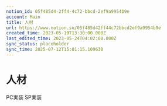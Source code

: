```yaml
---
notion_id: 05f485d4-2ff4-4c72-bbcd-2ef9a9954b9e
account: Main
title: 人材
url: https://www.notion.so/05f485d42ff44c72bbcd2ef9a9954b9e
created_time: 2023-05-19T13:30:00.000Z
last_edited_time: 2023-05-24T04:02:00.000Z
sync_status: placeholder
sync_time: 2025-07-12T15:01:15.109630
---
```

# 人材

PC実装
SP実装